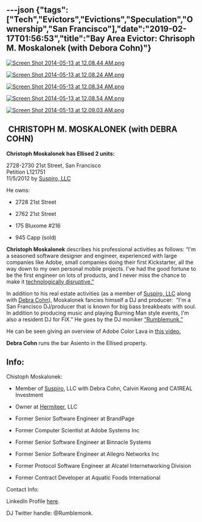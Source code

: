 ---json
{"tags":["Tech","Evictors","Evictions","Speculation","Ownership","San Francisco"],"date":"2019-02-17T01:56:53","title":"Bay Area Evictor: Chrisoph M. Moskalonek (with Debora Cohn)"}
---

[![Screen Shot 2014-05-13 at 12.08.44 AM.png](/assets/uploads/Screen+Shot+2014-05-13+at+12.08.44+AM.png)](https://images.squarespace-cdn.com/content/v1/52b7d7a6e4b0b3e376ac8ea2/1399964644092-IBTDMYPWIL2H7E0AI7MP/ke17ZwdGBToddI8pDm48kKlPKi_-I0j26hAz4kgJKNJZw-zPPgdn4jUwVcJE1ZvWEtT5uBSRWt4vQZAgTJucoTqqXjS3CfNDSuuf31e0tVH7sq212DC7rfN15hEck6jssy4xoofZef8bK2MGKZOiwmQ6l2WM7tn7mqHTODzkmeM/Screen+Shot+2014-05-13+at+12.08.44+AM.png) 

[![Screen Shot 2014-05-13 at 12.08.24 AM.png](/assets/uploads/Screen+Shot+2014-05-13+at+12.08.24+AM.png)](https://images.squarespace-cdn.com/content/v1/52b7d7a6e4b0b3e376ac8ea2/1399964641039-90NS9CLDOLSYE81SEGV7/ke17ZwdGBToddI8pDm48kLv8hQ7vfjkJVrbqz3BCAG9Zw-zPPgdn4jUwVcJE1ZvWhcwhEtWJXoshNdA9f1qD7StoHnpD1WDiyvmtYliKB6489CfFZN63gigFkzRBz13mggQxhqFYPq8bFxz0rTJwYg/Screen+Shot+2014-05-13+at+12.08.24+AM.png) 

[![Screen Shot 2014-05-13 at 12.08.34 AM.png](/assets/uploads/Screen+Shot+2014-05-13+at+12.08.34+AM.png)](https://images.squarespace-cdn.com/content/v1/52b7d7a6e4b0b3e376ac8ea2/1399964640457-QGZF01HB9N1JGEG2UPI7/ke17ZwdGBToddI8pDm48kL1dPwCD6Kvkx33ExR1wiNhZw-zPPgdn4jUwVcJE1ZvWhcwhEtWJXoshNdA9f1qD7ewC-od9ZuPSBWOQvaZcUlYZlfJEHZ4mdTHc-dROQ8kuS-qhZesFgd49iAkEjBnbEQ/Screen+Shot+2014-05-13+at+12.08.34+AM.png) 

[![Screen Shot 2014-05-13 at 12.08.54 AM.png](/assets/uploads/Screen+Shot+2014-05-13+at+12.08.54+AM.png)](https://images.squarespace-cdn.com/content/v1/52b7d7a6e4b0b3e376ac8ea2/1399964645509-VT1ZSCZXQHOR4M5PWGXE/ke17ZwdGBToddI8pDm48kG0FKqRHphDFtLlx9RBB6RhZw-zPPgdn4jUwVcJE1ZvWEtT5uBSRWt4vQZAgTJucoTqqXjS3CfNDSuuf31e0tVHekZ9CeZm2KaqDJJ59UgiwmSh4dQGgTe1JBBy6QUtH391lH3P2bFZvTItROhWrBJ0/Screen+Shot+2014-05-13+at+12.08.54+AM.png) 

[![Screen Shot 2014-05-13 at 12.09.03 AM.png](/assets/uploads/Screen+Shot+2014-05-13+at+12.09.03+AM.png)](https://images.squarespace-cdn.com/content/v1/52b7d7a6e4b0b3e376ac8ea2/1399964646571-BUMRCLQ7ZPQ0KRYCRS04/ke17ZwdGBToddI8pDm48kHu-aSEPYQ6ICV7vVD9godFZw-zPPgdn4jUwVcJE1ZvWEtT5uBSRWt4vQZAgTJucoTqqXjS3CfNDSuuf31e0tVFFJgclHki-bhjNj62OHAz5W4cV9F8_PKmr-JRGwLOEvRur-lC0WofN0YB1wFg-ZW0/Screen+Shot+2014-05-13+at+12.09.03+AM.png) 

 **CHRISTOPH M. MOSKALONEK (with DEBRA COHN)**
----------------------------------------------

**Christoph Moskalonek has Ellised 2 units:**

2728-2730 21st Street, San Francisco  
Petition L121751  
11/5/2012 by [Suspiro, LLC](http://www.corporationwiki.com/California/Glendale/suspiro-llc/107964194.aspx)

He owns:

*   2728 21st Street
    
*   2762 21st Street
    
*   175 Bluxome #216
    
*   945 Capp (sold)

**Christoph Moskalonek** describes his professional activities as follows: “I'm a seasoned software designer and engineer, experienced with large companies like Adobe, small companies doing their first Kickstarter, all the way down to my own personal mobile projects. I've had the good fortune to be the first engineer on lots of products, and I never miss the chance to make it [technologically disruptive.”](https://angel.co/christoph-moskalonek)

In addition to his real estate activities (as a member of [Suspiro, LLC](http://www.corporationwiki.com/California/Glendale/suspiro-llc/107964194.aspx) along with [Debra Cohn](http://www.corporationwiki.com/California/San-Francisco/debra-cohn/80030317.aspx)), Moskalonek fancies himself a DJ and producer:  “I'm a San Francisco DJ/producer that is known for big bass breakbeats with soul. In addition to producing music and playing Burning Man style events, I'm also a resident DJ for FiX.” He goes by the DJ moniker [“Rumblemunk.”](http://www.rumblemunk.com/)

He can be seen giving an overview of Adobe Color Lava in [this vi](http://tv.adobe.com/watch/adobe-photoshop-touch-for-photoshop-cs5/adobe-color-lava-for-photoshop-cs5-in-action/)[deo.](http://tv.adobe.com/watch/adobe-photoshop-touch-for-photoshop-cs5/adobe-color-lava-for-photoshop-cs5-in-action/)

**Debra Cohn** runs the bar Asiento in the Ellised property.

**Info:**
---------

Chistoph Moskalonek:

*   Member of [Suspiro](http://www.corporationwiki.com/California/Glendale/suspiro-llc/107964194.aspx), LLC with Debra Cohn, Calvin Kwong and CA1REAL Investment
    
*   Owner at [Hermiteer](http://www.corporationwiki.com/p/2em2k0/hermiteer-llc), LLC
    
*   Former Senior Software Engineer at BrandPage
    
*   Former Computer Scientist at Adobe Systems Inc
    
*   Former Senior Software Engineer at Binnacle Systems
    
*   Former Senior Software Engineer at Allegro Networks Inc
    
*   Former Protocol Software Engineer at Alcatel Internetworking Division
    
*   Former Contract Developer at Aquatic Foods International
    

Contact Info:

LinkedIn Profile [here](http://www.linkedin.com/pub/christoph-moskalonek/67/311/940).

DJ Twitter handle: @Rumblemonk.